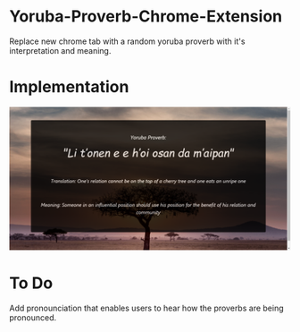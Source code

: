 # Yoruba-Proverb-Chrome-Extension
Replace new chrome tab with a random yoruba proverb with it's interpretation and meaning.

# Implementation

![Screenshot](https://github.com/ifedavid/Yoruba-Proverb-Chrome-Extension/blob/master/images/Random%20Yoruba%20Proverb%20Extension.png)

# To Do
Add pronounciation that enables users to hear how the proverbs are being pronounced.
